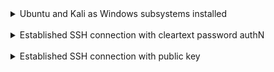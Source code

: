 <details>
<summary>Ubuntu and Kali as Windows subsystems installed</summary>

![](screenshoots/Ubuntu.png)&nbsp;
![](screenshoots/Debian.png)
</details>
&nbsp;

<details>
<summary>
Established SSH connection with cleartext password authN
</summary>

#### Remote server
```diff
! Set PasswordAuth to Yes
```
![](screenshoots/sshd_config.png)&nbsp;
![](screenshoots/ssh-server.png)
#### Client
![](screenshoots/client_access.png)
</details>
&nbsp;

<details>
<summary>
Established SSH connection with public key
</summary>

#### Client
![](screenshoots/scp_client.png)&nbsp;

#### Remote server
![](screenshoots/pubkey_server.png)
```diff
! It's important to create authorized_keys file containing keys
user@DESKTOP-V7R5J56:~/.ssh$ cat uploaded_key.pub >> authorized_keys
```
&nbsp;
![](screenshoots/sshd_config2.png)

#### Client
![](screenshoots/client_pubkey-access.png)
</details>
